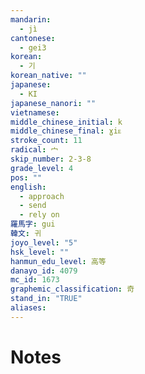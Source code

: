 ```yaml
---
mandarin:
  - jì
cantonese:
  - gei3
korean:
  - 기
korean_native: ""
japanese:
  - KI
japanese_nanori: ""
vietnamese:
middle_chinese_initial: k
middle_chinese_final: ɣiᴇ
stroke_count: 11
radical: 宀
skip_number: 2-3-8
grade_level: 4
pos: ""
english:
  - approach
  - send
  - rely on
羅馬字: gui
韓文: 귀
joyo_level: "5"
hsk_level: ""
hanmun_edu_level: 高等
danayo_id: 4079
mc_id: 1673
graphemic_classification: 奇
stand_in: "TRUE"
aliases:
---
```


# Notes
